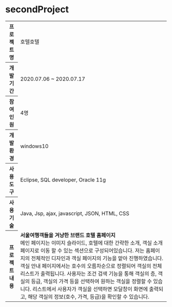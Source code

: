 # secondProject
<table>
  <tr>
    <th>프로젝트 명</th>
    <td>호텔호텔</td>
  </tr>
  <tr>
    <th>개발 기간</th>
    <td>2020.07.06 ~ 2020.07.17</td>
  </tr>  
  <tr>
    <th>참여 인원</th>
    <td>4명</td>
  </tr> 
  <tr>
    <th>개발 환경</th>
    <td>windows10</td>
  </tr>  
  <tr>
    <th>사용 도구</th>
    <td>Eclipse, SQL developer, Oracle 11g</td>
  </tr> 
  <tr>
    <th>사용 기술</th>
    <td>Java, Jsp, ajax, javascript, JSON, HTML, CSS</td>
  </tr> 
  <tr>
    <th>프로젝트 내용</th>
    <td>
      <b>서울여행객들을 겨냥한 브랜드 호텔 홈페이지</b><br>
      메인 페이지는 이미지 슬라이드, 호텔에 대한 간략한 소개, 객실 소개 페이지로 이동 할 수 있는 섹션으로 구성되어있습니다. 저는 홈페이지의 전체적인 디자인과 객실 페이지의 기능을 맡아 진행하였습니다.  객실 안내 페이지에서는 호수의 오름차순으로 정렬되어 객실의 전체 리스트가 출력됩니다. 사용자는 조건 검색 기능을 통해 객실의 층, 객실의 등급, 객실의 가격 등을 선택하여 원하는 객실을 정렬할 수 있습니다. 리스트에서 사용자가 객실을 선택하면 모달창이 화면에 출력되고, 해당 객실의 정보(호수, 가격, 등급)을 확인할 수 있습니다. 
    </td>
  </tr> 
</table>
